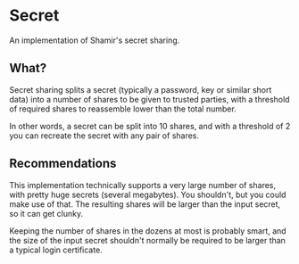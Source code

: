 # Secret

An implementation of Shamir's secret sharing.

## What?

Secret sharing splits a secret (typically a password, key or similar short data) into a number of shares to be given to trusted parties, with a threshold of required shares to reassemble lower than the total number.

In other words, a secret can be split into 10 shares, and with a threshold of 2 you can recreate the secret with any pair of shares.

## Recommendations

This implementation technically supports a very large number of shares, with pretty huge secrets (several megabytes). You shouldn't, but you could make use of that. The resulting shares will be larger than the input secret, so it can get clunky.

Keeping the number of shares in the dozens at most is probably smart, and the size of the input secret shouldn't normally be required to be larger than a typical login certificate.
